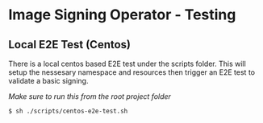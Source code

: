 Image Signing Operator - Testing
========================================

## Local E2E Test (Centos)

There is a local centos based E2E test under the scripts folder. This will setup the nessesary namespace and resources then trigger an E2E test to validate a basic signing.

*Make sure to run this from the root project folder*
```
$ sh ./scripts/centos-e2e-test.sh
```